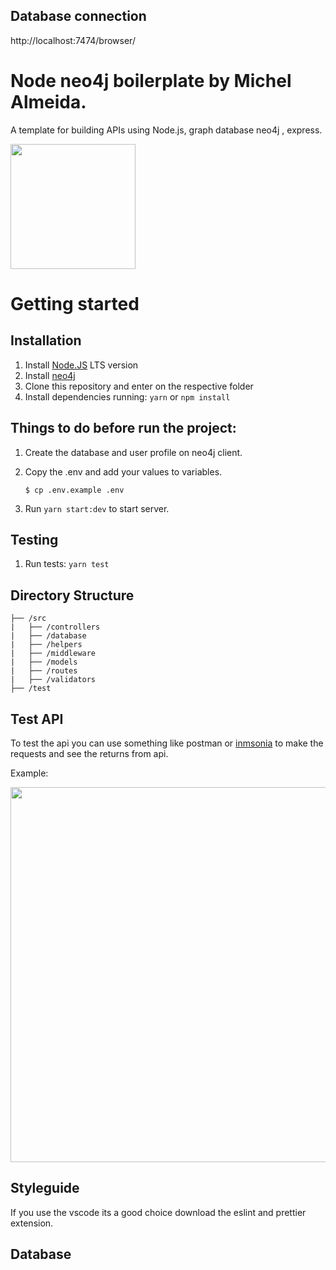 ## Database connection

http://localhost:7474/browser/

# Node neo4j boilerplate by Michel Almeida.

A template for building APIs using Node.js, graph database neo4j , express.

<img src="https://user-images.githubusercontent.com/37683337/144428200-4881288a-afea-40b0-bc54-e7cde537f80f.png" width="200">

# Getting started

## Installation

1. Install [Node.JS](https://nodejs.org/en/) LTS version
2. Install [neo4j](https://neo4j.com/download/)
3. Clone this repository and enter on the respective folder
4. Install dependencies running: `yarn` or `npm install`

## Things to do before run the project:

1. Create the database and user profile on neo4j client.

2. Copy the .env and add your values to variables.

   `$ cp .env.example .env`

3. Run `yarn start:dev` to start server.

## Testing

1. Run tests: `yarn test`

## Directory Structure

```
├── /src
|   ├── /controllers
|   ├── /database
|   ├── /helpers
|   ├── /middleware
|   ├── /models
|   ├── /routes
|   ├── /validators
├── /test
```

## Test API

To test the api you can use something like postman or [inmsonia](https://insomnia.rest/download) to make the requests and see the returns from api.

Example:  

<img src="https://i.ibb.co/Bfj8crN/Captura-de-Tela-2021-12-12-a-s-15-20-28.png" width="600">

## Styleguide

If you use the vscode its a good choice download the eslint and prettier extension.

## Database
